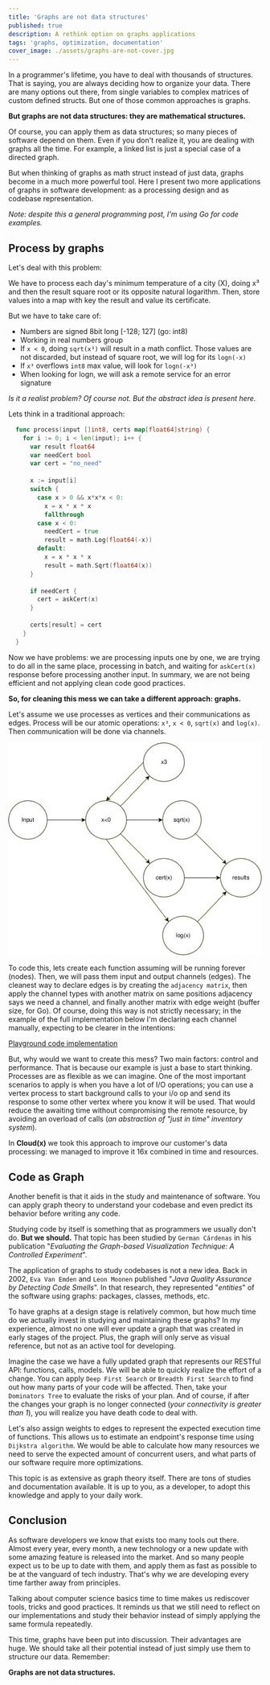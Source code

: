 ```yaml
---
title: 'Graphs are not data structures'
published: true
description: A rethink option on graphs applications
tags: 'graphs, optimization, documentation'
cover_image: ./assets/graphs-are-not-cover.jpg
---
```


In a programmer's lifetime, you have to deal with thousands of structures. That is saying, you are always deciding how to organize your data. There are many options out there, from single variables to complex matrices of custom defined structs. But one of those common approaches is graphs.

**But graphs are not data structures: they are mathematical structures.**

Of course, you can apply them as data structures; so many pieces of software depend on them. Even if you don't realize it, you are dealing with graphs all the time. For example, a linked list is just a special case of a directed graph.

But when thinking of graphs as math struct instead of just data, graphs become in a much more powerful tool. Here I present two more applications of graphs in software development: as a processing design and as codebase representation.

*Note: despite this a general programming post, I'm using Go for code examples.*

## Process by graphs

Let's deal with this problem:

We have to process each day's minimum temperature of a city (X), doing x³ and then the result square root or its opposite natural logarithm. Then, store values into a map with key the result and value its certificate.

But we have to take care of:

- Numbers are signed 8bit long [-128; 127] (go: int8)
- Working in real numbers group
- If `x < 0`, doing `sqrt(x³)` will result in a math conflict. Those values are not discarded, but instead of square root, we will log for its `logn(-x)`
- If `x³` overflows `int8` max value, will look for `logn(-x³)`
- When looking for logn, we will ask a remote service for an error signature

*Is it a realist problem? Of course not. But the abstract idea is present here.*

Lets think in a traditional approach:

```go
  func process(input []int8, certs map[float64]string) {
    for i := 0; i < len(input); i++ {
      var result float64
      var needCert bool
      var cert = "no_need"
    
      x := input[i]
      switch {
        case x > 0 && x*x*x < 0:
          x = x * x * x
          fallthrough
        case x < 0:
          needCert = true
          result = math.Log(float64(-x))
        default:
          x = x * x * x
          result = math.Sqrt(float64(x))
      }
  
      if needCert {
        cert = askCert(x)
      }
    
      certs[result] = cert
    }
  }
```

Now we have problems: we are processing inputs one by one, we are trying to do all in the same place, processing in batch, and waiting for `askCert(x)` response before processing another input. In summary, we are not being efficient and not applying clean code good practices.

**So, for cleaning this mess we can take a different approach: graphs.**

Let's assume we use processes as vertices and their communications as edges. Process will be our atomic operations: `x³`, `x < 0`, `sqrt(x)` and `log(x)`. Then communication will be done via channels.

![graph](./assets/graphs-are-not-ex1.jpg)

To code this, lets create each function assuming will be running forever (nodes). Then, we will pass them input and output channels (edges). The cleanest way to declare edges is by creating the `adjacency matrix`, then apply the channel types with another matrix on same positions adjacency says we need a channel, and finally another matrix with edge weight (buffer size, for Go). Of course, doing this way is not strictly necessary; in the example of the full implementation below I'm declaring each channel manually, expecting to be clearer in the intentions:

[Playground code implementation](https://go.dev/play/p/K4tpZ-flF5a)

But, why would we want to create this mess? Two main factors: control and performance. That is because our example is just a base to start thinking. Processes are as flexible as we can imagine. One of the most important scenarios to apply is when you have a lot of I/O operations; you can use a vertex process to start background calls to your i/o op and send its response to some other vertex where you know it will be used. That would reduce the awaiting time without compromising the remote resource, by avoiding an overload of calls (*an abstraction of "just in time" inventory system*).

In **Cloud(x)** we took this approach to improve our customer's data processing: we managed to improve it 16x combined in time and resources.

## Code as Graph

Another benefit is that it aids in the study and maintenance of software. You can apply graph theory to understand your codebase and even predict its behavior before writing any code.

Studying code by itself is something that as programmers we usually don't do. **But we should.** That topic has been studied by `German Cárdenas` in his publication "*Evaluating the Graph-based Visualization Technique: A Controlled Experiment*".

The application of graphs to study codebases is not a new idea. Back in 2002, `Eva Van Emden` and `Leon Moonen` published "*Java Quality Assurance by Detecting Code Smells*". In that research, they represented "*entities*" of the software using graphs: packages, classes, methods, etc.

To have graphs at a design stage is relatively common, but how much time do we actually invest in studying and maintaining these graphs? In my experience, almost no one will ever update a graph that was created in early stages of the project. Plus, the graph will only serve as visual reference, but not as an active tool for developing.

Imagine the case we have a fully updated graph that represents our RESTful API: functions, calls, models. We will be able to quickly realize the effort of a change. You can apply `Deep First Search` or `Breadth First Search` to find out how many parts of your code will be affected. Then, take your `Dominators Tree` to evaluate the risks of your plan. And of course, if after the changes your graph is no longer connected (*your connectivity is greater than 1*), you will realize you have death code to deal with.

Let's also assign weights to edges to represent the expected execution time of functions. This allows us to estimate an endpoint's response time using `Dijkstra algorithm`. We would be able to calculate how many resources we need to serve the expected amount of concurrent users, and what parts of our software require more optimizations.

This topic is as extensive as graph theory itself. There are tons of studies and documentation available. It is up to you, as a developer, to adopt this knowledge and apply to your daily work.

## Conclusion

As software developers we know that exists too many tools out there. Almost every year, every month, a new technology or a new update with some amazing feature is released into the market. And so many people expect us to be up to date with them, and apply them as fast as possible to be at the vanguard of tech industry. That's why we are developing every time farther away from principles.

Talking about computer science basics time to time makes us rediscover tools, tricks and good practices. It reminds us that we still need to reflect on our implementations and study their behavior instead of simply applying the same formula repeatedly.

This time, graphs have been put into discussion. Their advantages are huge. We should take all their potential instead of just simply use them to structure our data. Remember:

**Graphs are not data structures.**
